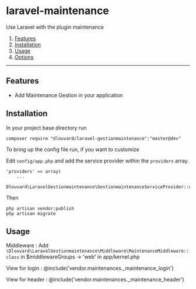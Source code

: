 # laravel-maintenance
Use Laravel with the plugin maintenance

1. [Features](#features)
2. [Installation](#installation)
3. [Usage](#usage)
4. [Options](#options)

----

<a id="features"></a>
## Features
- Add Maintenance Gestion in your application

<a id="installation"></a>
## Installation

In your project base directory run

	composer require "dlouvard/laravel-gestionmaintenance":"master@dev"
	
To bring up the config file run, if you want to customize

Edit `config/app.php` and add the service provider within the `providers` array.

	'providers' => array(
		...
		Dlouvard\LaravelGestionmaintenance\GestionmaintenanceServiceProvider::class,
		
Then

	php artisan vendor:publish
	php artisan migrate


<a id="usage"></a>
## Usage
Middleware : 
Add `\Dlouvard\LaravelGestionmaintenance\Middleware\MaintenanceMiddleware::class` in $middlewareGroups -> 'web' in app/kernel.php

View for login : @include('vendor.maintenances._maintenance_login')

View for header : @include('vendor.maintenances._maintenance_header')





